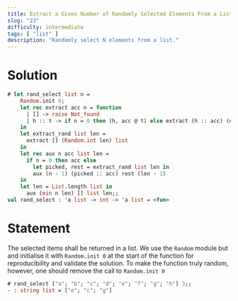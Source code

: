 ```yaml
---
title: Extract a Given Number of Randomly Selected Elements From a List
slug: "23"
difficulty: intermediate
tags: [ "list" ]
description: "Randomly select N elements from a list."
---
```



# Solution

```ocaml
# let rand_select list n =
    Random.init 0;
    let rec extract acc n = function
      | [] -> raise Not_found
      | h :: t -> if n = 0 then (h, acc @ t) else extract (h :: acc) (n - 1) t
    in
    let extract_rand list len =
      extract [] (Random.int len) list
    in
    let rec aux n acc list len =
      if n = 0 then acc else
        let picked, rest = extract_rand list len in
        aux (n - 1) (picked :: acc) rest (len - 1)
    in
    let len = List.length list in
      aux (min n len) [] list len;;
val rand_select : 'a list -> int -> 'a list = <fun>
```

# Statement

The selected items shall be returned in a list. We use the `Random`
module but and initialise it with `Random.init 0` at the start of 
the function for reproducibility and validate the solution. To make the function truly random, however,
one should remove the call to `Random.init 0`

```ocaml
# rand_select ["a"; "b"; "c"; "d"; "e"; "f"; "g"; "h"] 3;;
- : string list = ["e"; "c"; "g"]
```
